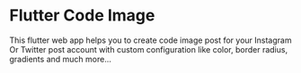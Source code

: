 # Flutter Code Image
This flutter web app helps you to create code image post for your Instagram Or Twitter post account with custom configuration like color, border radius, gradients and much more...
